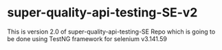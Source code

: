# super-quality-api-testing-SE-v2
This is version 2.0 of super-quality-api-testing-SE Repo which is going to be done using TestNG framework for selenium v3.141.59
